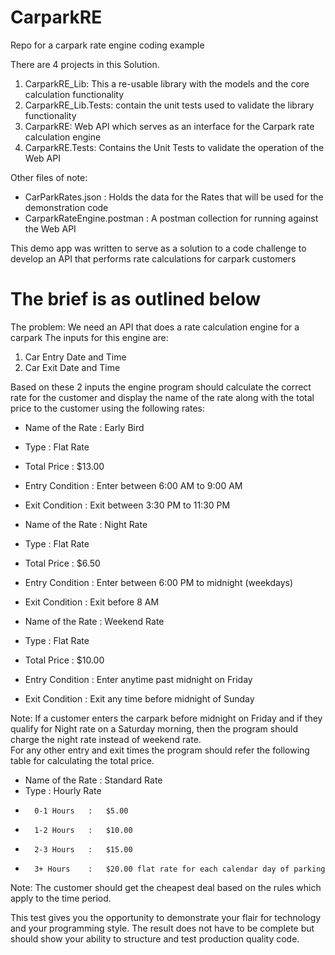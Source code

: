 # CarparkRE
Repo for a carpark rate engine coding example

There are 4 projects in this Solution.
1. CarparkRE_Lib: This a re-usable library with the models and the core calculation functionality
2. CarparkRE_Lib.Tests: contain the unit tests used to validate the library functionality
3. CarparkRE: Web API which serves as an interface for the Carpark rate calculation engine
4. CarparkRE.Tests: Contains the Unit Tests to validate the operation of the Web API

Other files of note:
* CarParkRates.json : Holds the data for the Rates that will be used for the demonstration code
* CarparkRateEngine.postman : A postman collection for running against the Web API

This demo app was written to serve as a solution to a code challenge to develop an API that performs rate calculations for carpark customers

# The brief is as outlined below
The problem: We need an API that does a rate calculation engine for a carpark 
 The inputs for this engine are:    
1. Car Entry Date and Time 
2. Car Exit Date and Time 
 
Based on these 2 inputs the engine program should calculate the correct rate for the customer and display the name of the rate along with the total price to the customer using the following rates:
* Name of the Rate	:	Early Bird
* Type				:	Flat Rate
* Total Price		:	$13.00
* Entry Condition	:	Enter between 6:00 AM to 9:00 AM
* Exit Condition	:	Exit between 3:30 PM to 11:30 PM

* Name of the Rate	:	Night Rate
* Type				:	Flat Rate
* Total Price		:	$6.50
* Entry Condition	:	Enter between 6:00 PM to midnight (weekdays)
* Exit Condition	:	Exit before 8 AM

* Name of the Rate	:	Weekend Rate
* Type				:	Flat Rate
* Total Price		:	$10.00
* Entry Condition	:	Enter anytime past midnight on Friday 
* Exit Condition	:	Exit any time before midnight of Sunday

Note: If a customer enters the carpark before midnight on Friday and if they qualify for Night rate on a Saturday morning, then the program should charge the night rate instead of weekend rate.  
For any other entry and exit times the program should refer the following table for calculating the total price. 

* Name of the Rate	:	Standard Rate
* Type				:	Hourly Rate
*		0-1 Hours	:	$5.00
*		1-2 Hours	:	$10.00
*		2-3 Hours	:	$15.00
*		3+ Hours	:	$20.00 flat rate for each calendar day of parking

Note: The customer should get the cheapest deal based on the rules which apply to the time period.

This test gives you the opportunity to demonstrate your flair for technology and your programming style.  The result does not have to be complete but should show your ability to structure and test production quality code.    

